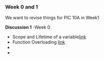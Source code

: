 ### Week  0 and 1
We want to revise things for PIC 10A in Week1        

**Discussion 1** -Week 0
- Scope and Lifetime of a variable[link](https://github.com/nikunjsanghai/Intermediate_Programming_Cplusplus/blob/main/Week1/Scope_and_Lifetime_Variables.md)
- Function Overloading [link](https://github.com/nikunjsanghai/Intermediate_Programming_Cplusplus/blob/main/Week1/Function_overloading.md)
- 
-




